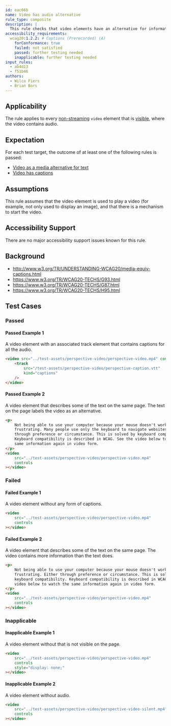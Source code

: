 ```yaml
---
id: eac66b
name: Video has audio alternative
rule_type: composite
description: |
  This rule checks that video elements have an alternative for information conveyed through audio
accessibility_requirements:
  wcag20:1.2.2: # Captions (Prerecorded) (A)
    forConformance: true
    failed: not satisfied
    passed: further testing needed
    inapplicable: further testing needed
input_rules:
  - ab4d13
  - f51b46
authors:
  - Wilco Fiers
  - Brian Bors
---
```


## Applicability

The rule applies to every [non-streaming](#non-streaming-video-element) `video` element that is [visible](#visible), where the video contains audio.

## Expectation

For each test target, the outcome of at least one of the following rules is passed:

- [Video as a media alternative for text](https://act-rules.github.io/rules/ab4d13)
- [Video has captions](https://act-rules.github.io/rules/f51b46)

## Assumptions

This rule assumes that the video element is used to play a video (for example, not only used to display an image), and that there is a mechanism to start the video.

## Accessibility Support

There are no major accessibility support issues known for this rule.

## Background

- http://www.w3.org/TR/UNDERSTANDING-WCAG20/media-equiv-captions.html
- https://www.w3.org/TR/WCAG20-TECHS/G93.html
- https://www.w3.org/TR/WCAG20-TECHS/G87.html
- https://www.w3.org/TR/WCAG20-TECHS/H95.html

## Test Cases

### Passed

#### Passed Example 1

A video element with an associated track element that contains captions for all the audio.

```html
<video src="../test-assets/perspective-video/perspective-video.mp4" controls>
	<track
		src="/test-assets/perspective-video/perspective-caption.vtt"
		kind="captions"
	/>
</video>
```

#### Passed Example 2

A video element that describes some of the text on the same page. The text on the page labels the video as an alternative.

```html
<p>
	Not being able to use your computer because your mouse doesn't work, is
	frustrating. Many people use only the keyboard to navigate websites. Either
	through preference or circumstance. This is solved by keyboard compatibility.
	Keyboard compatibility is described in WCAG. See the video below to watch the
	same information again in video form.
</p>
<video
	src="../test-assets/perspective-video/perspective-video.mp4"
	controls
></video>
```

### Failed

#### Failed Example 1

A video element without any form of captions.

```html
<video
	src="../test-assets/perspective-video/perspective-video.mp4"
	controls
></video>
```

#### Failed Example 2

A video element that describes some of the text on the same page. The video contains more information than the text does.

```html
<p>
	Not being able to use your computer because your mouse doesn't work, is
	frustrating. Either through preference or circumstance. This is solved by
	keyboard compatibility. Keyboard compatibility is described in WCAG. See the
	video below to watch the same information again in video form.
</p>
<video
	src="../test-assets/perspective-video/perspective-video.mp4"
	controls
></video>
```

### Inapplicable

#### Inapplicable Example 1

A video element without that is not visible on the page.

```html
<video
	src="../test-assets/perspective-video/perspective-video.mp4"
	controls
	style="display: none;"
></video>
```

#### Inapplicable Example 2

A video element without audio.

```html
<video
	src="../test-assets/perspective-video/perspective-video-silent.mp4"
	controls
></video>
```
